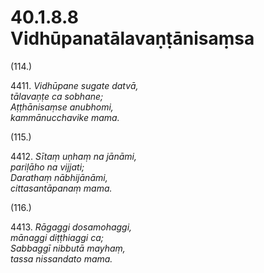 

# 40.1.8.8 Vidhūpanatālavaṇṭānisaṃsa





(114.)

4411\. _Vidhūpane sugate datvā,_  
_tālavaṇṭe ca sobhane;_  
_Aṭṭhānisaṃse anubhomi,_  
_kammānucchavike mama._  


(115.)

4412\. _Sītaṃ uṇhaṃ na jānāmi,_  
_pariḷāho na vijjati;_  
_Darathaṃ nābhijānāmi,_  
_cittasantāpanaṃ mama._  


(116.)

4413\. _Rāgaggi dosamohaggi,_  
_mānaggi diṭṭhiaggi ca;_  
_Sabbaggī nibbutā mayhaṃ,_  
_tassa nissandato mama._  




